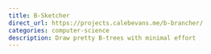 ```yaml
---
title: B-Sketcher
direct_url: https://projects.calebevans.me/b-brancher/
categories: computer-science
description: Draw pretty B-trees with minimal effort
---
```

